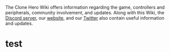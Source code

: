 <!-- TITLE: Welcome to the Clone Hero Wiki! -->
<!-- SUBTITLE: don't get lost man -->

The Clone Hero Wiki offers information regarding the game, controllers and peripherals, community involvement, and updates. Along with this Wiki, the [Discord server](https://discordapp.com/invite/Hsn4Cgu), our [website](http://clonehero.net/), and our [Twitter](https://twitter.com/clonehero) also contain useful information and updates.

# test